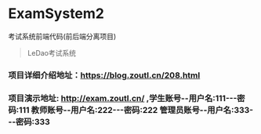 # ExamSystem2
考试系统前端代码(前后端分离项目)
> LeDao考试系统

### 项目详细介绍地址：https://blog.zoutl.cn/208.html
### 项目演示地址: http://exam.zoutl.cn/ ,学生账号--用户名:111---密码:111  教师账号--用户名:222---密码:222  管理员账号--用户名:333---密码:333
